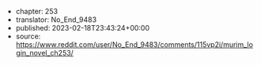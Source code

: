 - chapter: 253
- translator: No_End_9483
- published: 2023-02-18T23:43:24+00:00
- source: https://www.reddit.com/user/No_End_9483/comments/115vp2i/murim_login_novel_ch253/
